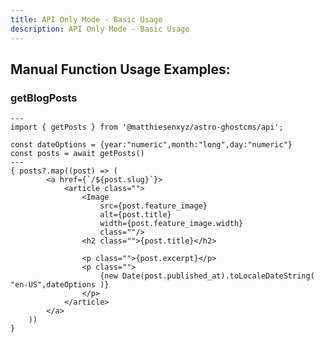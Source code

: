 ```yaml
---
title: API Only Mode - Basic Usage
description: API Only Mode - Basic Usage
---
```


## Manual Function Usage Examples:

### getBlogPosts

```astro frame="code" title="getBlogPosts()"
---
import { getPosts } from '@matthiesenxyz/astro-ghostcms/api';

const dateOptions = {year:"numeric",month:"long",day:"numeric"}
const posts = await getPosts()
---
{ posts?.map((post) => (
		<a href={`/${post.slug}`}>
			<article class="">
				<Image
					src={post.feature_image}
					alt={post.title}
					width={post.feature_image.width}
					class=""/>
				<h2 class="">{post.title}</h2>

				<p class="">{post.excerpt}</p>
				<p class="">
					{new Date(post.published_at).toLocaleDateString( "en-US",dateOptions )}
				</p>
			</article>
		</a>
	))
}
```